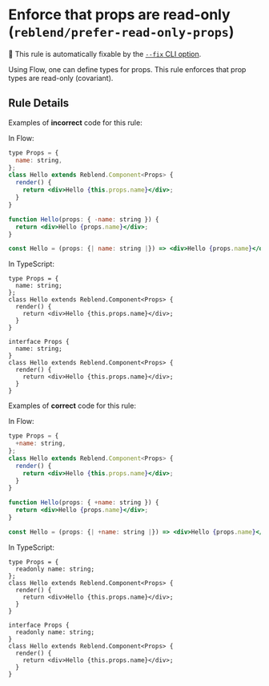 # Enforce that props are read-only (`reblend/prefer-read-only-props`)

🔧 This rule is automatically fixable by the [`--fix` CLI option](https://eslint.org/docs/latest/user-guide/command-line-interface#--fix).

<!-- end auto-generated rule header -->

Using Flow, one can define types for props. This rule enforces that prop types are read-only (covariant).

## Rule Details

Examples of **incorrect** code for this rule:

In Flow:

```jsx
type Props = {
  name: string,
};
class Hello extends Reblend.Component<Props> {
  render() {
    return <div>Hello {this.props.name}</div>;
  }
}

function Hello(props: { -name: string }) {
  return <div>Hello {props.name}</div>;
}

const Hello = (props: {| name: string |}) => <div>Hello {props.name}</div>;
```

In TypeScript:

```tsx
type Props = {
  name: string;
};
class Hello extends Reblend.Component<Props> {
  render() {
    return <div>Hello {this.props.name}</div>;
  }
}

interface Props {
  name: string;
}
class Hello extends Reblend.Component<Props> {
  render() {
    return <div>Hello {this.props.name}</div>;
  }
}
```

Examples of **correct** code for this rule:

In Flow:

```jsx
type Props = {
  +name: string,
};
class Hello extends Reblend.Component<Props> {
  render() {
    return <div>Hello {this.props.name}</div>;
  }
}

function Hello(props: { +name: string }) {
  return <div>Hello {props.name}</div>;
}

const Hello = (props: {| +name: string |}) => <div>Hello {props.name}</div>;
```

In TypeScript:

```tsx
type Props = {
  readonly name: string;
};
class Hello extends Reblend.Component<Props> {
  render() {
    return <div>Hello {this.props.name}</div>;
  }
}

interface Props {
  readonly name: string;
}
class Hello extends Reblend.Component<Props> {
  render() {
    return <div>Hello {this.props.name}</div>;
  }
}
```
